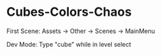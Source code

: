 # Cubes-Colors-Chaos

First Scene: Assets -> Other -> Scenes -> MainMenu

Dev Mode: Type "cube" while in level select
